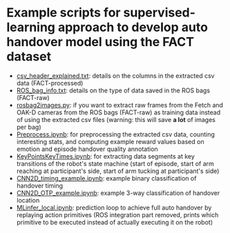 # Example scripts for supervised-learning approach to develop auto handover model using the FACT dataset

- [csv_header_explained.txt](csv_header_explained.txt): details on the columns in the extracted csv data (FACT-processed)
- [ROS_bag_info.txt](ROS_bag_info.txt): details on the type of data saved in the ROS bags (FACT-raw)
- [rosbag2images.py](rosbag2images.py): if you want to extract raw frames from the Fetch and OAK-D cameras from the ROS bags (FACT-raw) as training data instead of using the extracted csv files (warning: this will save **a lot** of images per bag)
- [Preprocess.ipynb](Preprocess.ipynb): for preprocessing the extracted csv data, counting interesting stats, and computing example reward values based on emotion and episode handover quality annotation
- [KeyPointsKeyTimes.ipynb](KeyPointsKeyTimes.ipynb): for extracting data segments at key transitions of the robot's state machine (start of episode, start of arm reaching at participant's side, start of arm tucking at participant's side)
- [CNN2D_timing_example.ipynb](CNN2D_timing_example.ipynb): example binary classification of handover timing
- [CNN2D_OTP_example.ipynb](CNN2D_OTP_example.ipynb): example 3-way classification of handover location
- [MLinfer_local.ipynb](MLinfer_local.ipynb): prediction loop to achieve full auto handover by replaying action primitives (ROS integration part removed, prints which primitive to be executed instead of actually executing it on the robot)
